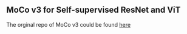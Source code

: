 ## MoCo v3 for Self-supervised ResNet and ViT

The orginal repo of MoCo v3 could be found [here](https://github.com/facebookresearch/moco-v3 "MoCoV3")
